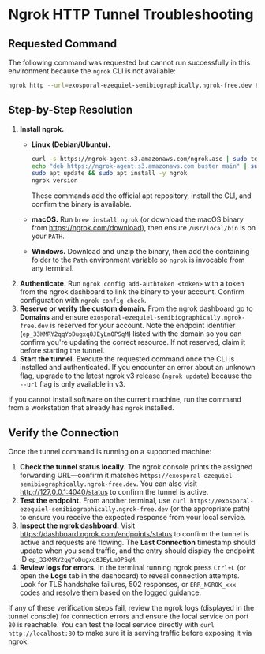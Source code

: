 # Ngrok HTTP Tunnel Troubleshooting

## Requested Command

The following command was requested but cannot run successfully in this environment because the `ngrok` CLI is not available:

```bash
ngrok http --url=exosporal-ezequiel-semibiographically.ngrok-free.dev 80
```

## Step-by-Step Resolution

1. **Install ngrok.**
   - **Linux (Debian/Ubuntu).**

     ```bash
     curl -s https://ngrok-agent.s3.amazonaws.com/ngrok.asc | sudo tee /etc/apt/trusted.gpg.d/ngrok.asc >/dev/null
     echo "deb https://ngrok-agent.s3.amazonaws.com buster main" | sudo tee /etc/apt/sources.list.d/ngrok.list
     sudo apt update && sudo apt install -y ngrok
     ngrok version
     ```

     These commands add the official apt repository, install the CLI, and confirm the binary is available.
   - **macOS.** Run `brew install ngrok` (or download the macOS binary from <https://ngrok.com/download>), then ensure `/usr/local/bin` is on your `PATH`.
   - **Windows.** Download and unzip the binary, then add the containing folder to the `Path` environment variable so `ngrok` is invocable from any terminal.
2. **Authenticate.** Run `ngrok config add-authtoken <token>` with a token from the ngrok dashboard to link the binary to your account. Confirm configuration with `ngrok config check`.
3. **Reserve or verify the custom domain.** From the ngrok dashboard go to **Domains** and ensure `exosporal-ezequiel-semibiographically.ngrok-free.dev` is reserved for your account. Note the endpoint identifier (`ep_33KMRY2qqYoDugxq8JEyLmOPSqM`) listed with the domain so you can confirm you're updating the correct resource. If not reserved, claim it before starting the tunnel.
4. **Start the tunnel.** Execute the requested command once the CLI is installed and authenticated. If you encounter an error about an unknown flag, upgrade to the latest ngrok v3 release (`ngrok update`) because the `--url` flag is only available in v3.

If you cannot install software on the current machine, run the command from a workstation that already has `ngrok` installed.

## Verify the Connection

Once the tunnel command is running on a supported machine:

1. **Check the tunnel status locally.** The ngrok console prints the assigned forwarding URL—confirm it matches `https://exosporal-ezequiel-semibiographically.ngrok-free.dev`. You can also visit <http://127.0.0.1:4040/status> to confirm the tunnel is active.
2. **Test the endpoint.** From another terminal, use `curl https://exosporal-ezequiel-semibiographically.ngrok-free.dev` (or the appropriate path) to ensure you receive the expected response from your local service.
3. **Inspect the ngrok dashboard.** Visit <https://dashboard.ngrok.com/endpoints/status> to confirm the tunnel is active and requests are flowing. The **Last Connection** timestamp should update when you send traffic, and the entry should display the endpoint ID `ep_33KMRY2qqYoDugxq8JEyLmOPSqM`.
4. **Review logs for errors.** In the terminal running ngrok press `Ctrl+L` (or open the **Logs** tab in the dashboard) to reveal connection attempts. Look for TLS handshake failures, 502 responses, or `ERR_NGROK_xxx` codes and resolve them based on the logged guidance.

If any of these verification steps fail, review the ngrok logs (displayed in the tunnel console) for connection errors and ensure the local service on port `80` is reachable. You can test the local service directly with `curl http://localhost:80` to make sure it is serving traffic before exposing it via ngrok.
